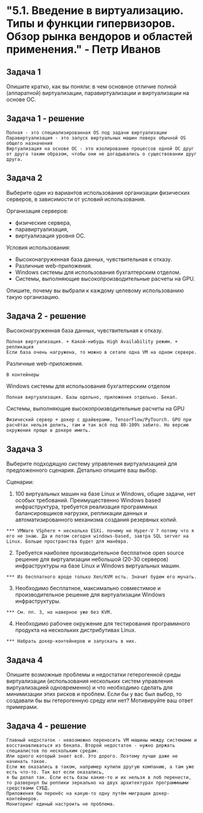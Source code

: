 <h1>"5.1. Введение в виртуализацию. Типы и функции гипервизоров. Обзор рынка вендоров и областей применения." - Петр Иванов</h1>

## Задача 1

Опишите кратко, как вы поняли: в чем основное отличие полной (аппаратной) виртуализации, паравиртуализации и виртуализации на основе ОС.

## Задача 1 - решение
~~~
Полная - это специализированная OS под задачи виртуализации
Паравиртуализация - это запуск виртуальных машин поверх обычной OS общего назначения 
Виртуализация на основе ОС - это изолирование процессов одной ОС друг от друга таким образом, чтобы они не догадывались о существовании друг друга.
~~~

## Задача 2

Выберите один из вариантов использования организации физических серверов, в зависимости от условий использования.

Организация серверов:
- физические сервера,
- паравиртуализация,
- виртуализация уровня ОС.

Условия использования:
- Высоконагруженная база данных, чувствительная к отказу.
- Различные web-приложения.
- Windows системы для использования бухгалтерским отделом.
- Системы, выполняющие высокопроизводительные расчеты на GPU.

Опишите, почему вы выбрали к каждому целевому использованию такую организацию.

## Задача 2 - решение

Высоконагруженная база данных, чувствительная к отказу.  
~~~
Полная виртуализация. + Какой-нибудь High Availability режим. + репликация 
Если база очень нагружена, то можно в сетапе одна VM на одном сервере. 
~~~

Различные web-приложения.
~~~
В контейнеры
~~~

Windows системы для использования бухгалтерским отделом
~~~
Полная виртуализация. Базы одельно, приложения отдельно. Бекап. 
~~~

Системы, выполняющие высокопроизводительные расчеты на GPU
~~~
Физический сервер + докер c драйверами, TensorFlow/PyTourch. GPU при расчётах нельзя делить, там и так всё под 80-100% забито. Но версию окружения проще в докере иметь.  
~~~


## Задача 3

Выберите подходящую систему управления виртуализацией для предложенного сценария. Детально опишите ваш выбор.

Сценарии:

1. 100 виртуальных машин на базе Linux и Windows, общие задачи, нет особых требований. Преимущественно Windows based инфраструктура, требуется реализация программных балансировщиков нагрузки, репликации данных и автоматизированного механизма создания резервных копий.
~~~
*** VMWare VSphere + несколько ESXi. почему не Hyper-V ? потому что я его не знаю. Да и потом сегодня windows-based, завтра SQL server на Linux. Больше пространства будет для манёвра.
~~~

2. Требуется наиболее производительное бесплатное open source решение для виртуализации небольшой (20-30 серверов) инфраструктуры на базе Linux и Windows виртуальных машин.
~~~
*** Из бесплатного вроде только Xen/KVM есть. Значит будем его мучать.  
~~~


3. Необходимо бесплатное, максимально совместимое и производительное решение для виртуализации Windows инфраструктуры.
~~~
*** См. пп. 3, но наверное уже без KVM. 
~~~


4. Необходимо рабочее окружение для тестирования программного продукта на нескольких дистрибутивах Linux.
~~~
*** Набрать докер-контейнеров и запускать в них. 
~~~



## Задача 4

Опишите возможные проблемы и недостатки гетерогенной среды виртуализации (использования нескольких систем управления виртуализацией одновременно) и что необходимо сделать для минимизации этих рисков и проблем. Если бы у вас был выбор, то создавали бы вы гетерогенную среду или нет? Мотивируйте ваш ответ примерами.

## Задача 4 - решение

~~~
Главный недостаток - невозможно переносить VM машины между системами и восстанавливаться из бекапа. Второй недостаток - нужно держать специалистов по нескольким средам. 
Или одного который знает всё. Это дорого. Поэтому лучше даже не начинать такое. 
Если же оказались в таком, например купили другую компанию, а там уже есть что-то. Так вот если оказались, 
я бы делал так. Если есть базы какие-то и их нельзя в лоб перенести, то развернул бы реплики зеркально на двух архитектурах программными средствами СУБД. 
Приложения бы перенёс на какую-то одну путём миграции докер-контейнеров. 
Мониторинг единый настроить не проблема.
~~~